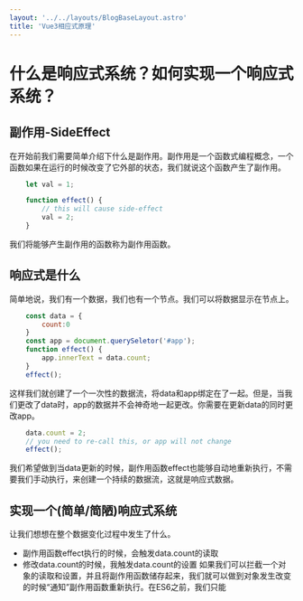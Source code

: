 ```yaml
---
layout: '../../layouts/BlogBaseLayout.astro'
title: 'Vue3相应式原理'
---
```


# 什么是响应式系统？如何实现一个响应式系统？

## 副作用-SideEffect
在开始前我们需要简单介绍下什么是副作用。副作用是一个函数式编程概念，一个函数如果在运行的时候改变了它外部的状态，我们就说这个函数产生了副作用。
```javascript
    let val = 1;

    function effect() {
        // this will cause side-effect
        val = 2;
    }
```
我们将能够产生副作用的函数称为副作用函数。

## 响应式是什么
简单地说，我们有一个数据，我们也有一个节点。我们可以将数据显示在节点上。  
```javascript
    const data = {
        count:0
    }
    const app = document.querySeletor('#app');
    function effect() {
        app.innerText = data.count;
    }
    effect();
```
这样我们就创建了一个一次性的数据流，将data和app绑定在了一起。但是，当我们更改了data时，app的数据并不会神奇地一起更改。你需要在更新data的同时更改app。
```javascript
    data.count = 2;
    // you need to re-call this, or app will not change
    effect();
```
我们希望做到当data更新的时候，副作用函数effect也能够自动地重新执行，不需要我们手动执行，来创建一个持续的数据流，这就是响应式数据。

## 实现一个(简单/简陋)响应式系统
让我们想想在整个数据变化过程中发生了什么。
- 副作用函数effect执行的时候，会触发data.count的读取
- 修改data.count的时候，我触发data.count的设置
如果我们可以拦截一个对象的读取和设置，并且将副作用函数储存起来，我们就可以做到对象发生改变的时候“通知”副作用函数重新执行。在ES6之前，我们只能